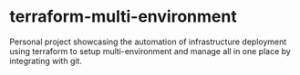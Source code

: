 # terraform-multi-environment
Personal project showcasing the automation of infrastructure deployment using terraform to setup multi-environment and manage all in one place by integrating with git.

